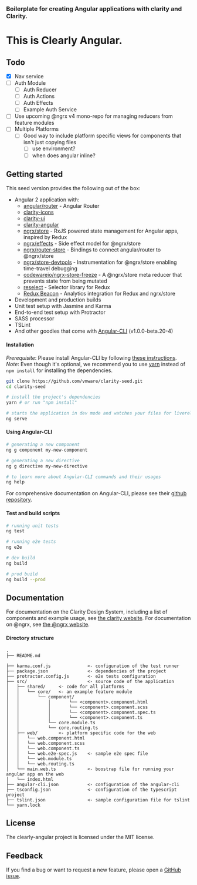 ### Boilerplate for creating Angular applications with clarity and Clarity.

# This is Clearly Angular.


Todo
----------------------------------
- [x] Nav service
- [ ] Auth Module
  - [ ] Auth Reducer
  - [ ] Auth Actions
  - [ ] Auth Effects
  - [ ] Example Auth Service
- [ ] Use upcoming @ngrx v4 mono-repo for managing reducers from feature modules
- [ ] Multiple Platforms
    - [ ] Good way to include platform specific views for components that isn't just copying files
        - [ ] use environment?
        - [ ] when does angular inline?

Getting started
----------------------------------
This seed version provides the following out of the box:

- Angular 2 application with:
    - [angular/router](https://github.com/angular/angular) - Angular Router
    - [clarity-icons](https://www.npmjs.com/package/clarity-icons)
    - [clarity-ui](https://www.npmjs.com/package/clarity-ui)
    - [clarity-angular](https://www.npmjs.com/package/clarity-angular)
    - [ngrx/store](https://github.com/ngrx/store) - RxJS powered state management for Angular apps, inspired by Redux
    - [ngrx/effects](https://github.com/ngrx/effects) - Side effect model for @ngrx/store
    - [ngrx/router-store](https://github.com/ngrx/router-store) - Bindings to connect angular/router to @ngrx/store
    - [ngrx/store-devtools](https://github.com/ngrx/store-devtools) - Instrumentation for @ngrx/store enabling time-travel debugging
    - [codewareio/ngrx-store-freeze](https://github.com/codewareio/ngrx-store-freeze) - A @ngrx/store meta reducer that prevents state from being mutated
    - [reselect](https://github.com/reactjs/reselect) - Selector library for Redux
    - [Redux Beacon](https://github.com/rangle/redux-beacon) - Analytics integration for Redux and ngrx/store
- Development and production builds
- Unit test setup with Jasmine and Karma
- End-to-end test setup with Protractor
- SASS processor
- TSLint
- And other goodies that come with [Angular-CLI](https://github.com/angular/angular-cli#generating-and-serving-an-angular2-project-via-a-development-server) (v1.0.0-beta.20-4)

#### Installation
*Prerequisite*: Please install Angular-CLI by following [these instructions](https://github.com/angular/angular-cli#installation).
*Note*: Even though it's optional, we recommend you to use [yarn](https://yarnpkg.com/) instead of `npm install` for installing the dependencies.

```bash
git clone https://github.com/vmware/clarity-seed.git
cd clarity-seed

# install the project's dependencies
yarn # or run "npm install"

# starts the application in dev mode and watches your files for livereload
ng serve
```

#### Using Angular-CLI
```bash
# generating a new component
ng g component my-new-component

# generating a new directive
ng g directive my-new-directive

# to learn more about Angular-CLI commands and their usages
ng help
```

For comprehensive documentation on Angular-CLI, please see their [github repository](https://github.com/angular/angular-cli).

#### Test and build scripts

```bash
# running unit tests
ng test

# running e2e tests
ng e2e

# dev build
ng build

# prod build
ng build --prod
```

## Documentation

For documentation on the Clarity Design System, including a list of components and example usage, see [the clarity website](https://vmware.github.io/clarity).
For documentation on @ngrx, see [the @ngrx website](http://ngrx.github.io/).


#### Directory structure
```
.
├── README.md

├── karma.conf.js              <- configuration of the test runner
├── package.json               <- dependencies of the project
├── protractor.config.js       <- e2e tests configuration
├── src/                       <- source code of the application
│   ├── shared/     <- code for all platforms
│   │   └── core/   <- an example feature module
│   │       └── component/
│   │           │       └── <component>.component.html
│   │           │       └── <component>.component.scss
│   │           │       └── <component>.component.spec.ts
│   │           │       └── <component>.component.ts
│   │           └── core.module.ts
│   │           └── core.routing.ts
│   ├── web/        <- platform specific code for the web
│   │   └── web.component.html
│   │   └── web.component.scss
│   │   └── web.component.ts
│   │   └── web.e2e-spec.js    <- sample e2e spec file
│   │   └── web.module.ts
│   │   └── web.routing.ts
│   └── main.web.ts            <- boostrap file for running your angular app on the web
│   └── index.html
├── angular-cli.json           <- configuration of the angular-cli
├── tsconfig.json              <- configuration of the typescript project
├── tslint.json                <- sample configuration file for tslint
└── yarn.lock
```

## License

The clearly-angular project is licensed under the MIT license.

## Feedback

If you find a bug or want to request a new feature, please open a [GitHub issue](https://github.com/d3dc/clearly-angular/issues).
